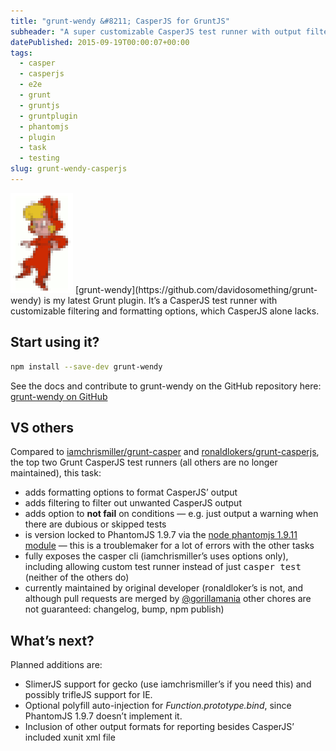 ```yaml
---
title: "grunt-wendy &#8211; CasperJS for GruntJS"
subheader: "A super customizable CasperJS test runner with output filtering"
datePublished: 2015-09-19T00:00:07+00:00
tags:
  - casper
  - casperjs
  - e2e
  - grunt
  - gruntjs
  - gruntplugin
  - phantomjs
  - plugin
  - task
  - testing
slug: grunt-wendy-casperjs
---
```


<img src="/assets/img/posts/wendy.png" class="image--left" alt="grunt-wendy logo">
[grunt-wendy](https://github.com/davidosomething/grunt-wendy) is my latest Grunt
plugin. It’s a CasperJS test runner with customizable filtering and formatting
options, which CasperJS alone lacks.

## Start using it?

```bash
npm install --save-dev grunt-wendy
```

See the docs and contribute to grunt-wendy on the GitHub repository here:
[grunt-wendy on GitHub](https://github.com/davidosomething/grunt-wendy)

## VS others

Compared to
[iamchrismiller/grunt-casper](https://github.com/iamchrismiller/grunt-casper)
and
[ronaldlokers/grunt-casperjs](https://github.com/ronaldlokers/grunt-casperjs),
the top two Grunt CasperJS test runners (all others are no longer maintained),
this task:

- adds formatting options to format CasperJS’ output
- adds filtering to filter out unwanted CasperJS output
- adds option to **not fail** on conditions — e.g. just output a warning when
  there are dubious or skipped tests
- is version locked to PhantomJS 1.9.7 via the [node phantomjs 1.9.11
  module](https://github.com/Medium/phantomjs) — this is a troublemaker for
  a lot of errors with the other tasks
- fully exposes the casper cli (iamchrismiller’s uses options only), including
  allowing custom test runner instead of just <kbd>casper test</kbd> (neither
  of the others do)
- currently maintained by original developer (ronaldloker’s is not, and
  although pull requests are merged by
  [@gorillamania](https://github.com/gorillamania) other chores are not
  guaranteed: changelog, bump, npm publish)

## What’s next?

Planned additions are:

- SlimerJS support for gecko (use iamchrismiller’s if you need this) and possibly trifleJS support for IE.
- Optional polyfill auto-injection for <var>Function.prototype.bind</var>, since PhantomJS 1.9.7 doesn’t implement it.
- Inclusion of other output formats for reporting besides CasperJS’ included xunit xml file

